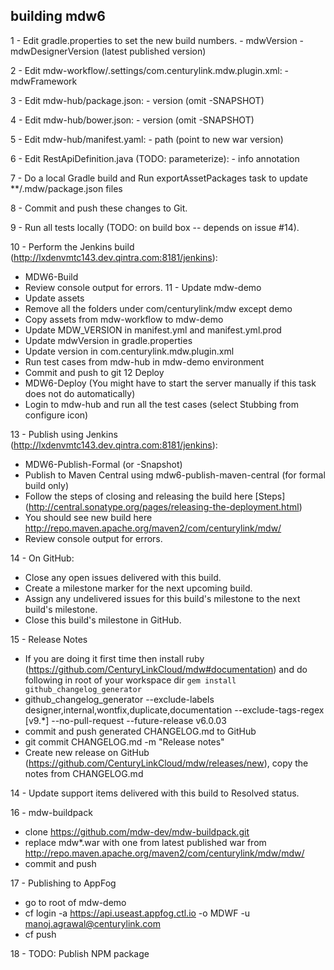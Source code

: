 ## building mdw6

1 - Edit gradle.properties to set the new build numbers.
    - mdwVersion
    - mdwDesignerVersion (latest published version)
    
2 - Edit mdw-workflow/.settings/com.centurylink.mdw.plugin.xml:
    - mdwFramework

3 - Edit mdw-hub/package.json:
    - version (omit -SNAPSHOT)

4 - Edit mdw-hub/bower.json:
    - version (omit -SNAPSHOT)

5 - Edit mdw-hub/manifest.yaml:
    - path (point to new war version)

6 - Edit RestApiDefinition.java (TODO: parameterize):
    - info annotation

7 - Do a local Gradle build and Run exportAssetPackages task to update **/.mdw/package.json files
    
8 - Commit and push these changes to Git.

9 - Run all tests locally (TODO: on build box -- depends on issue #14).

10 - Perform the Jenkins build (http://lxdenvmtc143.dev.qintra.com:8181/jenkins):
  - MDW6-Build
  - Review console output for errors.
11 - Update mdw-demo
  -  Update assets
  -  Remove all the folders under com/centurylink/mdw except demo
  -  Copy assets from mdw-workflow to mdw-demo
  -  Update MDW_VERSION in manifest.yml and manifest.yml.prod
  -  Update mdwVersion in gradle.properties
  -  Update version in com.centurylink.mdw.plugin.xml
  -  Run test cases from mdw-hub in mdw-demo environment
  -  Commit and push to git 
12  Deploy
  - MDW6-Deploy  (You might have to start the server manually if this task does not do automatically)
  - Login to mdw-hub and run all the test cases (select Stubbing from configure icon)

13 - Publish using Jenkins (http://lxdenvmtc143.dev.qintra.com:8181/jenkins):
  - MDW6-Publish-Formal (or -Snapshot)
  - Publish to Maven Central using mdw6-publish-maven-central (for formal build only) 
  - Follow the steps of closing and releasing the build here [Steps] (http://central.sonatype.org/pages/releasing-the-deployment.html)
  - You should see new build here http://repo.maven.apache.org/maven2/com/centurylink/mdw/
  - Review console output for errors.

14 - On GitHub:
  - Close any open issues delivered with this build.
  - Create a milestone marker for the next upcoming build.
  - Assign any undelivered issues for this build's milestone to the next build's milestone.
  - Close this build's milestone in GitHub.
  
15 - Release Notes
  - If you are doing it first time then install ruby (https://github.com/CenturyLinkCloud/mdw#documentation) and do following in root of your workspace dir 
    `gem install github_changelog_generator`
  - github_changelog_generator --exclude-labels designer,internal,wontfix,duplicate,documentation --exclude-tags-regex  [v9.*] --no-pull-request --future-release v6.0.03
  - commit and push generated CHANGELOG.md to GitHub 
  - git commit CHANGELOG.md -m "Release notes"
  - Create new release on GitHub (https://github.com/CenturyLinkCloud/mdw/releases/new), copy the notes from CHANGELOG.md

14 - Update support items delivered with this build to Resolved status.
    
16 - mdw-buildpack
   - clone https://github.com/mdw-dev/mdw-buildpack.git
   - replace mdw*.war with one from latest published war from http://repo.maven.apache.org/maven2/com/centurylink/mdw/mdw/
   - commit and push  
    
17 - Publishing to AppFog  
   -  go to root of mdw-demo
   -  cf login -a https://api.useast.appfog.ctl.io -o MDWF -u manoj.agrawal@centurylink.com
   -  cf push

18 - TODO: Publish NPM package  
    
